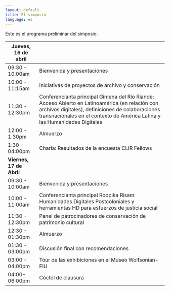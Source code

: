 ```yaml
---
layout: default
title: El simposio
language: es
---
```


Este es el programa preliminar del simposio: 

| Jueves, 16 de abril      |                                                              |
| ------------------------ | :----------------------------------------------------------- |
| 09:30 - 10:00am          | Bienvenida y presentaciones                                  |
| 10:00 - 11:15am          | Iniciativas de proyectos de archivo y conservación           |
| 11:30 - 12:30pm          | Conferencianta principal Gimena del Rio Riande: Acceso Abierto en Latinoamérica (en relación con archivos digitales), definiciones de colaboraciones transnacionales en el contexto de América Latina y las Humanidades Digitales |
| 12:00 - 1:30pm           | Almuerzo                                                     |
| 1:30 - 04:00pm           | Charla: Resultados de la encuesta CLIR Fellows               |
| **Viernes, 17 de Abril** |                                                              |
| 09:30 - 10:00am          | Bienvenida y presentaciones                                  |
| 10:00 - 11:00am          | Conferencianta principal Roopika Risam: Humanidades Digitales Postcoloniales y herramientas HD para esfuerzos de justicia social |
| 11:30 - 12:30pm          | Panel de patrocinadores de conservación de patrimonio cultural |
| 12:30 - 01:30pm          | Almuerzo                                                     |
| 01:30 - 03:00pm          | Discusión final con recomendaciones                          |
| 03:00 - 04:00pm          | Tour de las exhibiciones en el Museo Wolfsonian-FIU          |
| 04:00-06:00pm            | Cóctel de clausura                                           |

